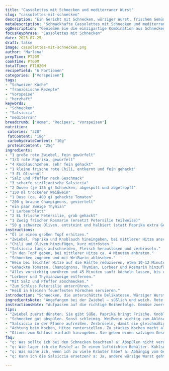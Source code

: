```yaml
---
title: "Cassolettes mit Schnecken und mediterraner Wurst"
slug: "cassolettes-mit-schnecken"
description: "Ein Gericht mit Schnecken, würziger Wurst, frischem Gemüse und Kräutern. Kombination aus sanft geschmortem Gemüse, scharfen Aromen und leicht säuerlichem Wein. Lange geschmorte Tomaten und Pilze bringen Tiefe. Kräuter wie Thymian und Rosmarin runden ab. Schnell vorbereitet, dann langsam gegart für intensiven Geschmack. Ohne Nüsse, glutenfrei und laktosefrei. Für sechs Portionen. Ein rustikales Entrée mit französischem Flair, das mit mediterranen Zutaten neu interpretiert wurde."
metaDescription: "Schmackhafte Cassolettes mit Schnecken und mediterraner Wurst. Perfekt für ein rustikales Essen mit explosiven Aromen."
ogDescription: "Genießen Sie die einzigartige Kombination aus Schnecken und würziger Salsiccia. Ein herzhaftes Gericht voller mediterraner Aromen."
focusKeyphrase: "Cassolettes mit Schnecken"
date: 2025-07-25
draft: false
image: cassolettes-mit-schnecken.png
author: "Marlena"
prepTime: PT20M
cookTime: PT60M
totalTime: PT1H20M
recipeYield: "6 Portionen"
categories: ["Vorspeisen"]
tags:
- "Schweizer Küche"
- "französische Rezepte"
- "Vorspeise"
- "herzhaft"
keywords:
- "Schnecken"
- "Salsiccia"
- "mediterran"
breadcrumb: ["Home", "Recipes", "Vorspeisen"]
nutrition: 
 calories: "320"
 fatContent: "18g"
 carbohydrateContent: "10g"
 proteinContent: "25g"
ingredients:
- "1 große rote Zwiebel, fein gewürfelt"
- "1/3 rote Paprika, gewürfelt"
- "4 Knoblauchzehen, sehr fein gehackt"
- "1 kleine frische rote Chili, entkernt und fein gehackt"
- "3 EL Olivenöl"
- "Salz und Pfeffer nach Geschmack"
- "3 scharfe sizilianische Salsiccia"
- "2 Dosen (je 125 g) Schnecken, abgespült und abgetropft"
- "150 ml trockener Weißwein"
- "1 Dose (ca. 400 g) gehackte Tomaten"
- "200 g braune Champignons, geviertelt"
- "ein paar Zweige Thymian"
- "1 Lorbeerblatt"
- "2 EL frische Petersilie, grob gehackt"
- "1 Zweig frischer Rosmarin (ersetzt Petersilie teilweise)"
- "50 g schwarze Oliven, entsteint und halbiert (statt Paprika extra Geschmack)"
instructions:
- "Öl in einem großen Topf erhitzen."
- "Zwiebel, Paprika und Knoblauch hineingeben, bei mittlerer Hitze anschwitzen, bis sie weich werden, 5-7 Minuten."
- "Chili und Oliven hinzufügen, kurz mitrösten."
- "Salsiccia längs aufschneiden, Fleisch herauslösen und zerbröseln."
- "In den Topf geben, bei mittlerer Hitze ca. 4 Minuten anbraten."
- "Schnecken zugeben und mit Weißwein ablöschen."
- "Wein bei leichter Hitze auf die Hälfte reduzieren, etwa 10-12 Minuten."
- "Gehackte Tomaten, Champignons, Thymian, Lorbeer und Rosmarin hinzufügen."
- "Alles vorsichtig umrühren und 45 Minuten sanft köcheln lassen, bis die Sauce eindickt und das Gemüse weich ist."
- "Lorbeer und Thymianzweige entfernen."
- "Mit Salz und Pfeffer abschmecken."
- "Zum Schluss Petersilie unterrühren."
- "Heiß in kleinen feuerfesten Förmchen servieren."
introduction: "Schnecken, die unterschätzte Delikatesse. Würziger Wurstmantel, scharf und aromatisch. Frisches Gemüse, Knoblauch, Chili – kleine Explosion aus Farben, Düften und Konsistenzen. Lange köcheln. Tomaten zerfallen. Pilze nehmen Geschmack auf. Kräuter wie Thymian und Rosmarin säumen Stück für Stück die Szenerie. Oliven setzen kleine Akzente. Weißwein verdunstet, lässt Tiefe zurück. Kein Schnickschnack, nur pur. Für sechs Personen. Rustikale Vorspeise oder leichter Hauptgang. Einfach in der Zubereitung, durch die Garzeit zum Erlebnis."
ingredientsNote: "Angefangen bei der Zwiebel – süßlich und weich. Rote Paprika gibt Farbe und Frische, aber ist etwas reduziert, um die Salsiccia nicht zu überdecken. Knoblauch bringt Tiefe, gut gehackt, doch nicht flambiert. Chili bringt Hitze, dosiert. Olivenöl für Fundament, Qualität zählt hier. Salsiccia, italienisch, scharf, entfaltet Aroma nach dem Anbraten. Schnecken – vorgekocht, abgetropft. Weißwein für sanfte Säure, Tomaten zerfallen sanft. Champignons für Erdigkeit. Kräuter: Thymian, Lorbeer, Rosmarin – zusammen groß, einzeln unterschiedlich. Schwarz-oliven ergänzen mit salziger Note. Petersilie frisch zum Schluss für Farbe – das Grün ist wichtig als Kontrast."
instructionsNote: "Aufpassen auf die richtige Reihenfolge. Gemüse zuerst, Knoblauch heiß und schnell, nicht verbrannt. Wurst zerbröseln, Farbe ist Geschmacksträger. Schnecken abspülen gut, sonst schleimig. Milchproduktfrei und ohne Gluten, so bleibt es pur. Kräuterzeit genau beobachten. Ständig umrühren eher stören, nur ab und zu Rücksicht nehmen auf Einbrennen. Garen lassen und beobachten. Nachwürzen kurz vor Ende, nicht zu früh. Frischer Schnittgrün hebt Geschmack, sorgt für optische Frische."
tips:
- "Zwiebel zuerst dünsten. Sie gibt Süße. Paprika bringt Frische. Knoblauch nicht verbrennen. Es wird bitter. Zwiebel weich, aber nicht matschig. Gemüse gut umrühren. Wahrnehmung der Konsistenz wichtig. Frisch oder eingelegt verwenden."
- "Schnecken gut abspülen. Sonst schleimig. Weißwein wichtig zum Ablöschen. Schmeckt intensiver, bringt Tiefe. Chili nach Gefühl dosieren. Zu viel macht sauer. Frische Kräuter sollten am Schluss rein. Aromen entfalten sich gut."
- "Salsiccia in der Pfanne aufreißen. Zerbröseln, damit sie gleichmäßig gart. Wurst nicht zu trocken braten. Es muss saftig bleiben. Pilze gut quarteilen. Tomaten weich zerfallen lassen. Kräuterzweige können nach dem Kochen entfernt werden."
- "Achtung beim Kochen, Hitze runterstellen. Zu starkes Kochen macht alles trocken. 45 Minuten köcheln lassen. Aber ab und zu umrühren. Prüfen, ob Sauce eindickt. Gemüse weich, aber nicht zerfallen. Abgeschmeckt vor dem Servieren."
- "Oliven zum Schluss einfach hinzugeben. Sie geben einen salzigen Geschmack. Bunte Förmchen sind ideal. Pastellfarben helfen beim Anrichten. Petersilie streuen für Frische. Schmeckt frisch und sieht gut aus. Perfekt für jedes Festessen."
faq:
- "q: Was sollte ich bei den Schnecken beachten? a: Abspülen nicht vergessen. Sonst macht es einen schmierigen Eindruck. Die Güte der Schnecken beeinflusst alles. Geräucherte wären lecker."
- "q: Wie lager ich die Reste? a: In einem luftdichten Behälter. Kühlschrank hält es frisch. Aber auch tiefgefrieren ist möglich. Haltbarkeit verlängert sich damit deutlich."
- "q: Was mache ich, wenn ich zu viele Kräuter habe? a: Abhängig vom Geschmack. Die Intensität ist wichtig. Überschüssige Kräuter in Öl einlegen. Das ergibt ein tolles Würzöl. Nützlich für später."
- "q: Kann ich die Salsiccia ersetzen? a: Ja, andere würzige Wurst geht auch. Spanische Chorizo ist eine Option. Vegetarische Würste sind auch machbar. Geschmack muss stimmen. Aber darauf achten."

---
```

